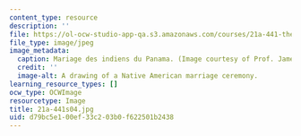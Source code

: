 ```yaml
---
content_type: resource
description: ''
file: https://ol-ocw-studio-app-qa.s3.amazonaws.com/courses/21a-441-the-conquest-of-america-spring-2004/d79bc5e100ef33c203b0f622501b2438_21a-441s04.jpg
file_type: image/jpeg
image_metadata:
  caption: Mariage des indiens du Panama. (Image courtesy of Prof. James Howe.)
  credit: ''
  image-alt: A drawing of a Native American marriage ceremony.
learning_resource_types: []
ocw_type: OCWImage
resourcetype: Image
title: 21a-441s04.jpg
uid: d79bc5e1-00ef-33c2-03b0-f622501b2438
---
```


